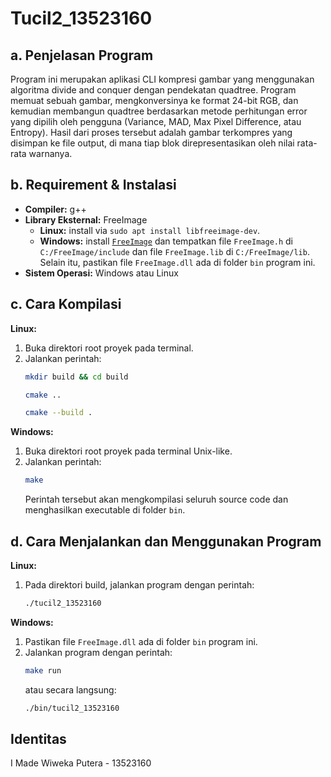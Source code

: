 # Tucil2_13523160

## a. Penjelasan Program

Program ini merupakan aplikasi CLI kompresi gambar yang menggunakan algoritma divide and conquer dengan pendekatan quadtree. Program memuat sebuah gambar, mengkonversinya ke format 24-bit RGB, dan kemudian membangun quadtree berdasarkan metode perhitungan error yang dipilih oleh pengguna (Variance, MAD, Max Pixel Difference, atau Entropy). Hasil dari proses tersebut adalah gambar terkompres yang disimpan ke file output, di mana tiap blok direpresentasikan oleh nilai rata-rata warnanya.

## b. Requirement & Instalasi

- **Compiler:** g++
- **Library Eksternal:** FreeImage
  - **Linux:** install via `sudo apt install libfreeimage-dev`.
  - **Windows:** install [`FreeImage`](https://sourceforge.net/projects/freeimage/files/Binary%20Distribution/3.18.0/FreeImage3180Win32Win64.zip/download?use_mirror=onboardcloud) dan tempatkan file `FreeImage.h` di `C:/FreeImage/include` dan file `FreeImage.lib` di `C:/FreeImage/lib`. Selain itu, pastikan file `FreeImage.dll` ada di folder `bin` program ini.
- **Sistem Operasi:** Windows atau Linux

## c. Cara Kompilasi
**Linux:**
1. Buka direktori root proyek pada terminal.
2. Jalankan perintah:
    ```bash
    mkdir build && cd build
    ```
    ```bash
    cmake ..
    ```
    ```bash
    cmake --build .
    ```
**Windows:**
1. Buka direktori root proyek pada terminal Unix-like.
2. Jalankan perintah:
   ```bash
   make
   ```
   Perintah tersebut akan mengkompilasi seluruh source code dan menghasilkan executable di folder `bin`.

## d. Cara Menjalankan dan Menggunakan Program
**Linux:**
1. Pada direktori build, jalankan program dengan perintah:
    ```bash
   ./tucil2_13523160
   ```
**Windows:**
1. Pastikan file `FreeImage.dll` ada di folder `bin` program ini.
2. Jalankan program dengan perintah:
   ```bash
   make run
   ```
   atau secara langsung:
   ```bash
   ./bin/tucil2_13523160
   ```

## Identitas

I Made Wiweka Putera - 13523160
